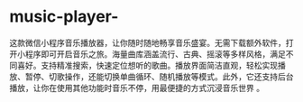 # music-player-
这款微信小程序音乐播放器，让你随时随地畅享音乐盛宴。无需下载额外软件，打开小程序即可开启音乐之旅。海量曲库涵盖流行、古典、摇滚等多样风格，满足不同喜好。支持精准搜索，快速定位想听的歌曲。播放界面简洁直观，轻松实现播放、暂停、切歌操作，还能切换单曲循环、随机播放等模式。此外，它还支持后台播放，让你在使用其他功能时音乐不停，用最便捷的方式沉浸音乐世界 。 
